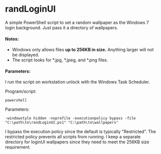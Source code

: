 # randLoginUI

A simple PowerShell script to set a random wallpaper as the Windows 7 login background. Just pass it a directory of wallpapers.

#### Notes:
* Windows only allows files **up to 256KB in size.** Anything larger will not be displayed.
* The script looks for *.jpg, *.jpeg, and *.png files.

#### Parameters:
I run the script on workstation unlock with the Windows Task Scheduler. 

Program/script:

    powershell
    
Parameters:

    -windowstyle hidden -noprofile -executionpolicy bypass -file "C:\path\to\randLoginUI.ps1" "C:\path\to\wallpapers"
  
I bypass the execution policy since the default is typically "Restricted". The restricted policy prevents all scripts from running. I keep a separate directory for loginUI wallpapers since they need to meet the 256KB size requirement.
  
